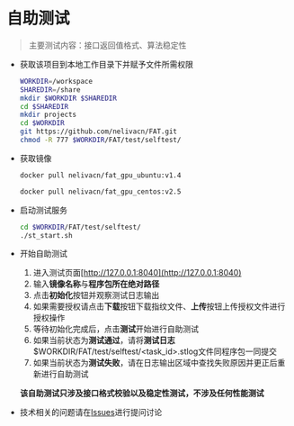 # 自助测试

> 主要测试内容：接口返回值格式、算法稳定性

* 获取该项目到本地工作目录下并赋予文件所需权限
    ```bash
    WORKDIR=/workspace
    SHAREDIR=/share
    mkdir $WORKDIR $SHAREDIR
    cd $SHAREDIR
    mkdir projects
    cd $WORKDIR
    git https://github.com/nelivacn/FAT.git
    chmod -R 777 $WORKDIR/FAT/test/selftest/
    ```

* 获取镜像

    ```bash
    docker pull nelivacn/fat_gpu_ubuntu:v1.4
    ```

    ```bash
    docker pull nelivacn/fat_gpu_centos:v2.5
    ```

* 启动测试服务

    ```bash
    cd $WORKDIR/FAT/test/selftest/
    ./st_start.sh
    ```

* 开始自助测试

    1. 进入测试页面[http://127.0.0.1:8040](http://127.0.0.1:8040)
    2. 输入**镜像名称**与**程序包所在绝对路径**
    3. 点击**初始化**按钮并观察测试日志输出
    4. 如果需要授权请点击**下载**按钮下载指纹文件、**上传**按钮上传授权文件进行授权操作
    5. 等待初始化完成后，点击**测试**开始进行自助测试
    6. 如果当前状态为**测试通过**，请将**测试日志**$WORKDIR/FAT/test/selftest/<task_id>.stlog文件同程序包一同提交
    7. 如果当前状态为**测试失败**，请在日志输出区域中查找失败原因并更正后重新进行自助测试
    
    **该自助测试只涉及接口格式校验以及稳定性测试，不涉及任何性能测试**
* 技术相关的问题请在[Issues](https://github.com/nelivacn/FAT/issues)进行提问讨论
